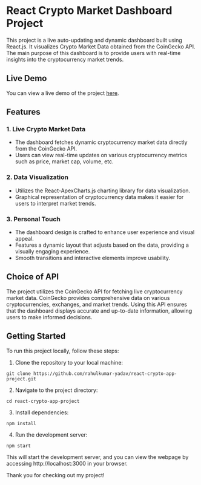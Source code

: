 # React Crypto Market Dashboard Project

This project is a live auto-updating and dynamic dashboard built using React.js. It visualizes Crypto Market Data obtained from the CoinGecko API. The main purpose of this dashboard is to provide users with real-time insights into the cryptocurrency market trends.

## Live Demo

You can view a live demo of the project [here](https://react-crypto-app-project.netlify.app/).

## Features

### 1. Live Crypto Market Data

- The dashboard fetches dynamic cryptocurrency market data directly from the CoinGecko API.
- Users can view real-time updates on various cryptocurrency metrics such as price, market cap, volume, etc.

### 2. Data Visualization

- Utilizes the React-ApexCharts.js charting library for data visualization.
- Graphical representation of cryptocurrency data makes it easier for users to interpret market trends.

### 3. Personal Touch

- The dashboard design is crafted to enhance user experience and visual appeal.
- Features a dynamic layout that adjusts based on the data, providing a visually engaging experience.
- Smooth transitions and interactive elements improve usability.

## Choice of API

The project utilizes the CoinGecko API for fetching live cryptocurrency market data. CoinGecko provides comprehensive data on various cryptocurrencies, exchanges, and market trends. Using this API ensures that the dashboard displays accurate and up-to-date information, allowing users to make informed decisions.

## Getting Started

To run this project locally, follow these steps:

1. Clone the repository to your local machine:

```
git clone https://github.com/rahulkumar-yadav/react-crypto-app-project.git
```

2. Navigate to the project directory:

```
cd react-crypto-app-project
```

3. Install dependencies:

```
npm install
```

4. Run the development server:

```
npm start
```

This will start the development server, and you can view the webpage by accessing http://localhost:3000 in your browser.

Thank you for checking out my project!
